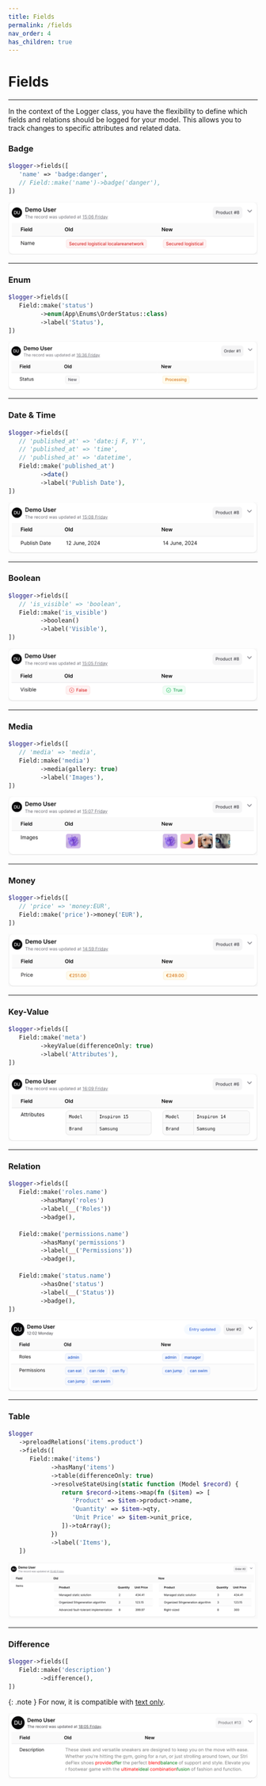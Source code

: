 ```yaml
---
title: Fields
permalink: /fields
nav_order: 4
has_children: true
---
```


# Fields

___

In the context of the Logger class, you have the flexibility to define which fields and relations should be logged for your model. This allows you to track changes to specific attributes and related data.


### Badge

```php
$logger->fields([
   'name' => 'badge:danger',
   // Field::make('name')->badge('danger'),
])
```

![Screenshot](./assets/images/badge-screenshot.png)

____

### Enum

```php
$logger->fields([
   Field::make('status')
         ->enum(App\Enums\OrderStatus::class)
         ->label('Status'),
])
```

![Screenshot](./assets/images/enum-screenshot.png)

____

### Date & Time

```php
$logger->fields([
   // 'published_at' => 'date:j F, Y'',
   // 'published_at' => 'time',
   // 'published_at' => 'datetime',
   Field::make('published_at')
         ->date()
         ->label('Publish Date'),
])
```

![Screenshot](./assets/images/datetime-screenshot.png)

____

### Boolean

```php
$logger->fields([
   // 'is_visible' => 'boolean',
   Field::make('is_visible')
         ->boolean()
         ->label('Visible'),
])
```

![Screenshot](./assets/images/boolean-screenshot.png)

____

### Media

```php
$logger->fields([
   // 'media' => 'media',
   Field::make('media')
         ->media(gallery: true)
         ->label('Images'),
])
```

![Screenshot](./assets/images/media-screenshot.png)

____

### Money

```php
$logger->fields([
   // 'price' => 'money:EUR',
   Field::make('price')->money('EUR'),
])
```

![Screenshot](./assets/images/money-screenshot.png)

____

### Key-Value

```php
$logger->fields([
   Field::make('meta')
         ->keyValue(differenceOnly: true)
         ->label('Attributes'),
])
```

![Screenshot](./assets/images/key-value-screenshot.png)

____

### Relation

```php
$logger->fields([
   Field::make('roles.name')
         ->hasMany('roles')
         ->label(__('Roles'))
         ->badge(),

   Field::make('permissions.name')
         ->hasMany('permissions')
         ->label(__('Permissions'))
         ->badge(),

   Field::make('status.name')
         ->hasOne('status')
         ->label(__('Status'))
         ->badge(),
])
```

![Screenshot](./assets/images/relation-screenshot.png)

____

### Table

```php
$logger
   ->preloadRelations('items.product')
   ->fields([
      Field::make('items')
            ->hasMany('items')
            ->table(differenceOnly: true)
            ->resolveStateUsing(static function (Model $record) {
               return $record->items->map(fn ($item) => [
                  'Product' => $item->product->name,
                  'Quantity' => $item->qty,
                  'Unit Price' => $item->unit_price,
               ])->toArray();
            })
            ->label('Items'),
   ])
```

![Screenshot](./assets/images/table-screenshot.png)

____

### Difference

```php
$logger->fields([
   Field::make('description')
         ->difference(),
])
```

{: .note }
For now, it is compatible with <u>text only</u>.

![Screenshot](./assets/images/difference-screenshot.png)

